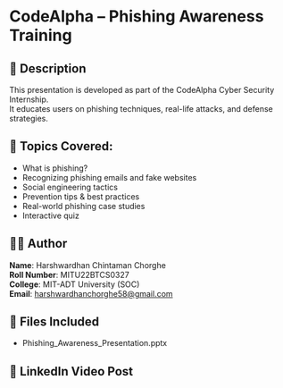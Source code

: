 # CodeAlpha – Phishing Awareness Training

## 📌 Description
This presentation is developed as part of the CodeAlpha Cyber Security Internship.  
It educates users on phishing techniques, real-life attacks, and defense strategies.

## 🎯 Topics Covered:
- What is phishing?
- Recognizing phishing emails and fake websites
- Social engineering tactics
- Prevention tips & best practices
- Real-world phishing case studies
- Interactive quiz

## 👨‍💻 Author
**Name**: Harshwardhan Chintaman Chorghe  
**Roll Number**: MITU22BTCS0327  
**College**: MIT-ADT University (SOC)  
**Email**: harshwardhanchorghe58@gmail.com

## 📂 Files Included
- Phishing_Awareness_Presentation.pptx

## 🔗 LinkedIn Video Post

